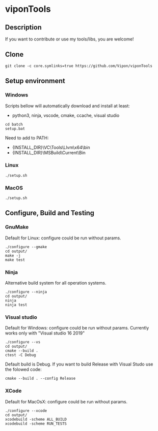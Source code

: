 # viponTools

## Description

If you want to contribute or use my tools/libs, you are welcome!

## Clone
```
git clone -c core.symlinks=true https://github.com/Vipon/viponTools
```

## Setup environment
### Windows
Scripts bellow will automatically download and install at least:
* python3, ninja, vscode, cmake, ccache, visual studio
```
cd batch
setup.bat
```

Need to add to PATH:
* {INSTALL_DIR}\VC\Tools\Llvm\x64\bin
* {INSTALL_DIR}\MSBuild\Current\Bin

### Linux
```
./setup.sh
```

### MacOS
```
./setup.sh
```

## Configure, Build and Testing
### GnuMake
Default for Linux: configure could be run without params.
```
./configure --gmake
cd output/
make -j
make test
```

### Ninja
Alternative build system for all operation systems.
```
./configure --ninja
cd output/
ninja
ninja test
```

### Visual studio
Default for Windows: configure could be run without params.
Currently works only with "Visual studio 16 2019"
```
./configure --vs
cd output/
cmake --build .
ctest -C Debug
```

Default build is Debug. If you want to build Release with Visual Studo use the
folowed code:
```
cmake --build . --config Release
```

### XCode
Default for MacOsX: configure could be run without params.
```
./configure --xcode
cd output/
xcodebuild -scheme ALL_BUILD
xcodebuild -scheme RUN_TESTS
```

